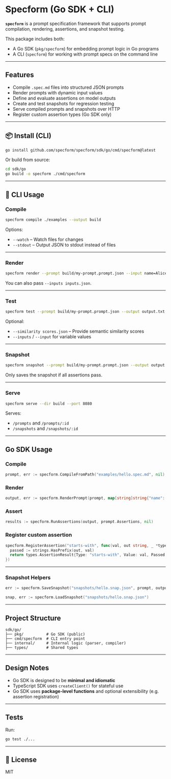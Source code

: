 # Specform (Go SDK + CLI)

**`specform`** is a prompt specification framework that supports prompt compilation, rendering, assertions, and snapshot testing.

This package includes both:

- A Go SDK (`pkg/specform`) for embedding prompt logic in Go programs
- A CLI (`specform`) for working with prompt specs on the command line

---

## Features

- Compile `.spec.md` files into structured JSON prompts
- Render prompts with dynamic input values
- Define and evaluate assertions on model outputs
- Create and test snapshots for regression testing
- Serve compiled prompts and snapshots over HTTP
- Register custom assertion types (Go SDK only)

---

## 📦 Install (CLI)

```bash
go install github.com/specform/specform/sdk/go/cmd/specform@latest
```

Or build from source:

```bash
cd sdk/go
go build -o specform ./cmd/specform
```

---

## 🥪 CLI Usage

### Compile

```bash
specform compile ./examples --output build
```

Options:

- `--watch` – Watch files for changes
- `--stdout` – Output JSON to stdout instead of files

---

### Render

```bash
specform render --prompt build/my-prompt.prompt.json --input name=Alice
```

You can also pass `--inputs inputs.json`.

---

### Test

```bash
specform test --prompt build/my-prompt.prompt.json --output output.txt
```

Optional:

- `--similarity scores.json` – Provide semantic similarity scores
- `--inputs` / `--input` for variable values

---

### Snapshot

```bash
specform snapshot --prompt build/my-prompt.prompt.json --output output.txt --out snapshots/
```

Only saves the snapshot if all assertions pass.

---

### Serve

```bash
specform serve --dir build --port 8080
```

Serves:

- `/prompts` and `/prompts/:id`
- `/snapshots` and `/snapshots/:id`

---

## Go SDK Usage

### Compile

```go
prompt, err := specform.CompileFromPath("examples/hello.spec.md", nil)
```

### Render

```go
output, err := specform.RenderPrompt(prompt, map[string]string{"name": "Alice"})
```

### Assert

```go
results := specform.RunAssertions(output, prompt.Assertions, nil)
```

### Register custom assertion

```go
specform.RegisterAssertion("starts-with", func(val, out string, _ *types.AssertionContext) types.AssertionResult {
  passed := strings.HasPrefix(out, val)
  return types.AssertionResult{Type: "starts-with", Value: val, Passed: passed}
})
```

---

### Snapshot Helpers

```go
err := specform.SaveSnapshot("snapshots/hello.snap.json", prompt, output, results, inputs)

snap, err := specform.LoadSnapshot("snapshots/hello.snap.json")
```

---

## Project Structure

```
sdk/go/
├── pkg/          # Go SDK (public)
├── cmd/specform  # CLI entry point
├── internal/     # Internal logic (parser, compiler)
├── types/        # Shared types
```

---

## Design Notes

- Go SDK is designed to be **minimal and idiomatic**
- TypeScript SDK uses `createClient()` for stateful use
- Go SDK uses **package-level functions** and optional extensibility (e.g. assertion registration)

---

## Tests

Run:

```bash
go test ./...
```

---

## 📄 License

MIT
